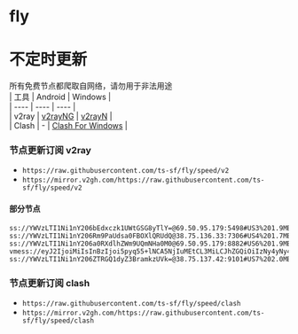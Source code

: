 # fly
# 不定时更新
所有免费节点都爬取自网络，请勿用于非法用途  
|  工具  | Android  | Windows  |  
|  ----  | ----   | ----  |  
| v2ray  | [v2rayNG](https://github.com/2dust/v2rayNG/releases) | [v2rayN](https://github.com/2dust/v2rayN/releases) |  
| Clash  | - | [Clash For Windows](https://github.com/2dust/clashN/releases) | 
  
### 节点更新订阅  v2ray
- `https://raw.githubusercontent.com/ts-sf/fly/speed/v2`  
- `https://mirror.v2gh.com/https://raw.githubusercontent.com/ts-sf/fly/speed/v2`  

#### 部分节点  
``` 
ss://YWVzLTI1Ni1nY206bEdxczk1UWtGSG8yTlY=@69.50.95.179:5498#US3%201.9MB%2Fs
ss://YWVzLTI1Ni1nY206Rm9PaUdsa0FBOXlQRUdQ@38.75.136.33:7306#US4%201.7MB%2Fs
ss://YWVzLTI1Ni1nY206a0RXdlhZWm9UQmNHa0M0@69.50.95.179:8882#US6%201.9MB%2Fs
vmess://eyJ2IjoiMiIsInBzIjoi5pyq55+lNCA5NjIuMEtCL3MiLCJhZGQiOiIzNy4yNy4yMjEuMTk4IiwicG9ydCI6IjgyODIiLCJpZCI6ImMxNjA2NGM5LWI2NTAtNDE1Mi1iYWFjLWVjNjkwY2ZlNzk2ZCIsImFpZCI6IjAiLCJzY3kiOm51bGwsIm5ldCI6InRjcCIsInR5cGUiOiJub25lIiwiaG9zdCI6IiIsInBhdGgiOiIiLCJ0bHMiOiJub25lIiwic25pIjoiIiwidGVzdF9uYW1lIjoiNCJ9
ss://YWVzLTI1Ni1nY206ZTRGQ1dyZ3BramkzUVk=@38.75.137.42:9101#US7%202.0MB%2Fs
```
### 节点更新订阅  clash
- `https://raw.githubusercontent.com/ts-sf/fly/speed/clash`  
- `https://mirror.v2gh.com/https://raw.githubusercontent.com/ts-sf/fly/speed/clash`  



